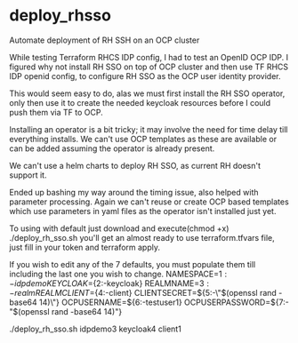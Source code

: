 # deploy_rhsso
Automate deployment of RH SSH on an OCP cluster

While testing Terraform RHCS IDP config, I had to test an OpenID OCP IDP.
I figured why not install RH SSO on top of OCP cluster and then use TF RHCS IDP openid config,
to configure RH SSO as the OCP user identity provider.

This would seem easy to do, alas we must first install the RH SSO operator,
only then use it to create the needed keycloak resources before I could push them via TF to OCP. 

Installing an operator is a bit tricky; it may involve the need for time delay till everything installs.
We can't use OCP templates as these are available or can be added assuming the operator is already present.

We can't use a helm charts to deploy RH SSO, as current RH doesn't support it.

Ended up bashing my way around the timing issue, also helped with parameter processing. 
Again we can't reuse or create OCP based templates which use parameters in yaml files as the operator isn't installed just yet.

To using with default just download and execute(chmod +x) ./deploy_rh_sso.sh
you'll get an almost ready to use terraform.tfvars file, just fill in your token and terraform apply. 

If you wish to edit any of the 7 defaults, you must populate them till including the last one you wish to change.
NAMESPACE=${1:-idpdemo}
KEYCLOAK=${2:-keycloak}
REALMNAME=${3:-realm}
REALMCLIENT=${4:-client}
CLIENTSECRET=${5:-\"$(openssl rand -base64 14)\"}
OCPUSERNAME=${6:-testuser1}
OCPUSERPASSWORD=${7:-\"$(openssl rand -base64 14)\"}

./deploy_rh_sso.sh idpdemo3 keycloak4 client1 
